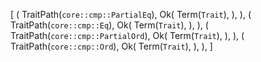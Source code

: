 [
    (
        TraitPath(`core::cmp::PartialEq`),
        Ok(
            Term(`Trait`),
        ),
    ),
    (
        TraitPath(`core::cmp::Eq`),
        Ok(
            Term(`Trait`),
        ),
    ),
    (
        TraitPath(`core::cmp::PartialOrd`),
        Ok(
            Term(`Trait`),
        ),
    ),
    (
        TraitPath(`core::cmp::Ord`),
        Ok(
            Term(`Trait`),
        ),
    ),
]